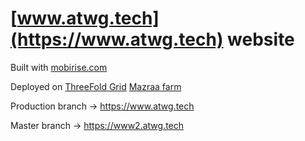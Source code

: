 # [www.atwg.tech](https://www.atwg.tech) website

Built with [mobirise.com](http://mobirise.com)

Deployed on [ThreeFold Grid](https://threefold.io) [Mazraa farm](https://capacity.threefoldtoken.com/?cru=0&mru=0&hru=0&sru=0&country=&farmer=mazraa)

Production branch -> https://www.atwg.tech

Master branch -> https://www2.atwg.tech

